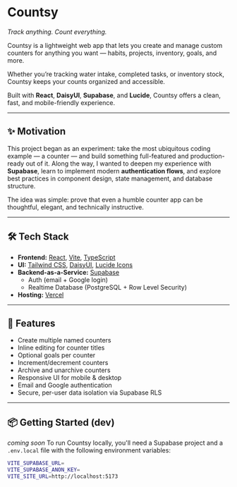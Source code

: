 # Countsy

_Track anything. Count everything._

Countsy is a lightweight web app that lets you create and manage custom counters for anything you want — habits, projects, inventory, goals, and more.

Whether you’re tracking water intake, completed tasks, or inventory stock, Countsy keeps your counts organized and accessible.

Built with **React**, **DaisyUI**, **Supabase**, and **Lucide**, Countsy offers a clean, fast, and mobile-friendly experience.

---

## ✨ Motivation

This project began as an experiment: take the most ubiquitous coding example — a counter — and build something full-featured and production-ready out of it. Along the way, I wanted to deepen my experience with **Supabase**, learn to implement modern **authentication flows**, and explore best practices in component design, state management, and database structure.

The idea was simple: prove that even a humble counter app can be thoughtful, elegant, and technically instructive.

---

## 🛠️ Tech Stack

- **Frontend:** [React](https://reactjs.org), [Vite](https://vitejs.dev), [TypeScript](https://www.typescriptlang.org)
- **UI:** [Tailwind CSS](https://tailwindcss.com), [DaisyUI](https://daisyui.com), [Lucide Icons](https://lucide.dev)
- **Backend-as-a-Service:** [Supabase](https://supabase.com)
  - Auth (email + Google login)
  - Realtime Database (PostgreSQL + Row Level Security)
- **Hosting:** [Vercel](https://vercel.com)

---

## 🚀 Features

- Create multiple named counters
- Inline editing for counter titles
- Optional goals per counter
- Increment/decrement counters
- Archive and unarchive counters
- Responsive UI for mobile & desktop
- Email and Google authentication
- Secure, per-user data isolation via Supabase RLS

---

## 📦 Getting Started (dev)

_coming soon_
To run Countsy locally, you'll need a Supabase project and a `.env.local` file with the following environment variables:

```bash
VITE_SUPABASE_URL=
VITE_SUPABASE_ANON_KEY=
VITE_SITE_URL=http://localhost:5173
```
